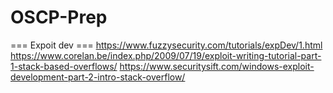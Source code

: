 # OSCP-Prep

=== Expoit dev ===
https://www.fuzzysecurity.com/tutorials/expDev/1.html
https://www.corelan.be/index.php/2009/07/19/exploit-writing-tutorial-part-1-stack-based-overflows/
https://www.securitysift.com/windows-exploit-development-part-2-intro-stack-overflow/

